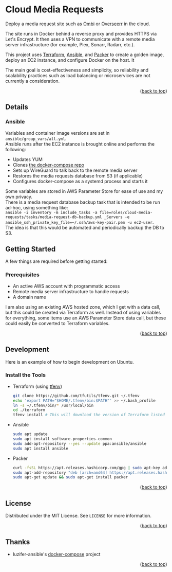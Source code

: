 # Cloud Media Requests

Deploy a media request site such as [Ombi](https://ombi.io/) or [Overseerr](https://overseerr.dev/) in the cloud. 

The site runs in Docker behind a reverse proxy and provides HTTPS via Let's Encrypt. It then uses a VPN to communicate with a remote media server infrastructure (for example, Plex, Sonarr, Radarr, etc.).

This project uses [Terraform](https://www.terraform.io/), [Ansible](https://www.ansible.com/), and [Packer](https://www.packer.io/) to create a golden image, deploy an EC2 instance, and configure Docker on the host. It 

The main goal is cost-effectiveness and simplicity, so reliability and scalability practices such as load balancing or microservices are not currently a consideration.

<p align="right">(<a href="#top">back to top</a>)</p>


## Details

### Ansible

Variables and container image versions are set in `ansible/group_vars/all.yml`.  
Ansible runs after the EC2 instance is brought online and performs the following:  

* Updates YUM
* Clones [the docker-compose repo](https://github.com/rnwood13/docker-nginx-letsencrypt-ombi)
* Sets up WireGuard to talk back to the remote media server
* Restores the media requests database from S3 (if applicable)
* Configures docker-compose as a systemd process and starts it

Some variables are stored in AWS Parameter Store for ease of use and my own privacy.  
There is a media request database backup task that is intended to be run ad-hoc, using something like:  
`ansible -i inventory -m include_tasks -a file=roles/cloud-media-requests/tasks/media-request-db-backup.yml _Servers -e ansible_ssh_private_key_file=~/.ssh/aws-key-pair.pem -u ec2-user`.  
The idea is that this would be automated and periodically backup the DB to S3.  


## Getting Started

A few things are required before getting started:

### Prerequisites

* An active AWS account with programmatic access
* Remote media server infrastructure to handle requests
* A domain name

I am also using an existing AWS hosted zone, which I get with a data call, but this could be created via Terraform as well.
Instead of using variables for everything, some items use an AWS Parameter Store data call, but these could easily be converted to Terraform variables.

<p align="right">(<a href="#top">back to top</a>)</p>


## Development

Here is an example of how to begin development on Ubuntu.

### Install the Tools

* Terraform (using [tfenv](https://github.com/tfutils/tfenv))
  ```sh
  git clone https://github.com/tfutils/tfenv.git ~/.tfenv
  echo 'export PATH="$HOME/.tfenv/bin:$PATH"' >> ~/.bash_profile
  ln -s ~/.tfenv/bin/* /usr/local/bin
  cd ./terraform
  tfenv install # This will download the version of Terraform listed in `.terraform-version`
  ```
* Ansible
  ```sh
  sudo apt update
  sudo apt install software-properties-common
  sudo add-apt-repository --yes --update ppa:ansible/ansible
  sudo apt install ansible
  ```
* Packer
  ```sh
  curl -fsSL https://apt.releases.hashicorp.com/gpg | sudo apt-key add -
  sudo apt-add-repository "deb [arch=amd64] https://apt.releases.hashicorp.com $(lsb_release -cs) main"
  sudo apt-get update && sudo apt-get install packer
  ```

<p align="right">(<a href="#top">back to top</a>)</p>


## License

Distributed under the MIT License. See `LICENSE` for more information.

<p align="right">(<a href="#top">back to top</a>)</p>

## Thanks

* luzifer-ansible's [docker-compose](https://github.com/luzifer-ansible/docker-compose) project

<p align="right">(<a href="#top">back to top</a>)</p>
